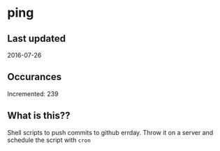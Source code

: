 # ping

## Last updated
2016-07-26

## Occurances
Incremented: 239

## What is this?? 
Shell scripts to push commits to github errday. Throw it on a server and schedule the script with `cron`
